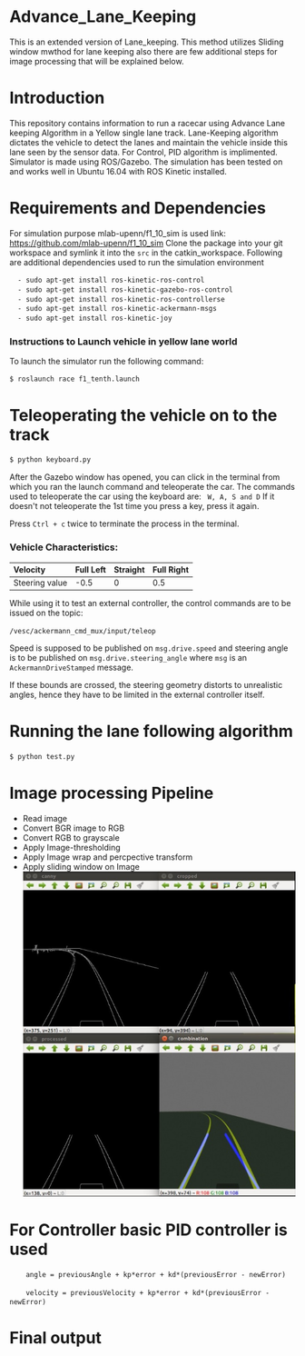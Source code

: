 # Advance_Lane_Keeping
This is an extended version of Lane_keeping. This method utilizes Sliding window mwthod for lane keeping also there are few additional steps for image processing that will be explained below.
# Introduction
This repository contains information to run a racecar using Advance Lane keeping Algorithm in a Yellow single lane track. Lane-Keeping algorithm dictates the vehicle to detect the lanes and maintain the vehicle inside this lane seen by the sensor data. For Control, PID algorithm is implimented. Simulator is made using ROS/Gazebo. The simulation has been tested on and works well in Ubuntu 16.04 with ROS Kinetic installed.
# Requirements and Dependencies
For simulation purpose mlab-upenn/f1_10_sim is used link: https://github.com/mlab-upenn/f1_10_sim 
Clone the package into your git workspace and symlink it into the `src` in the catkin_workspace.
Following are additional dependencies used to run the simulation environment
```sh
  - sudo apt-get install ros-kinetic-ros-control 
  - sudo apt-get install ros-kinetic-gazebo-ros-control 
  - sudo apt-get install ros-kinetic-ros-controllerse
  - sudo apt-get install ros-kinetic-ackermann-msgs 
  - sudo apt-get install ros-kinetic-joy
```

### Instructions to Launch vehicle in yellow lane world 

To launch the simulator run the following command: 
```
$ roslaunch race f1_tenth.launch
```
# Teleoperating the vehicle on to the track
```sh
$ python keyboard.py
```
After the Gazebo window has opened, you can click in the terminal from which you ran the launch command and teleoperate the car.
The commands used to teleoperate the car using the keyboard are: ``` W, A, S and D```
If it doesn't not teleoperate the 1st time you press a key, press it again. 

Press ```Ctrl + c``` twice to terminate the process in the terminal.


### Vehicle Characteristics:

| Velocity       | Full Left | Straight | Full Right |
| :------------- | --------- | -------- | ---------- |
| Steering value | -0.5      | 0        | 0.5        |

While using it to test an external controller, the control commands are to be issued on the topic:

`/vesc/ackermann_cmd_mux/input/teleop`

Speed is supposed to be published on `msg.drive.speed` and steering angle is to be published on `msg.drive.steering_angle` where `msg` is an `AckermannDriveStamped` message.

If these bounds are crossed, the steering geometry distorts to unrealistic angles, hence they have to be limited in the external controller itself.

# Running the lane following algorithm
```sh
$ python test.py
```
# Image processing Pipeline 
  - Read image
  - Convert BGR image to RGB
  - Convert RGB to grayscale
  - Apply Image-thresholding 
  - Apply Image wrap and percpective transform
  - Apply sliding window on Image
  ![Image Processing](https://github.com/snbagkar/Lane_Keeping/blob/main/6230e17a-59c4-400f-a3a7-0cdacc3448bd.jpeg)  

  
# For Controller basic PID controller is used 

        angle = previousAngle + kp*error + kd*(previousError - newError)
    
        velocity = previousVelocity + kp*error + kd*(previousError - newError)


# Final output
  

